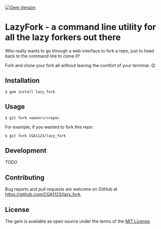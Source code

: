 [![Gem Version](https://badge.fury.io/rb/lazy_fork.svg)](https://badge.fury.io/rb/lazy_fork)
# LazyFork - a command line utility for all the lazy forkers out there

Who really wants to go through a web interface to fork a repo, just to head back to the command line to clone it?

Fork and clone your fork all without leaving the comfort of your terminal. :relieved:
## Installation

    $ gem install lazy_fork

## Usage

    $ git fork <owner>/<repo>

For example, if you wanted to fork this repo:

    $ git fork CGA1123/lazy_fork

## Development

TODO

## Contributing

Bug reports and pull requests are welcome on GitHub at https://github.com/CGA1123/lazy_fork.


## License

The gem is available as open source under the terms of the [MIT License](http://opensource.org/licenses/MIT).

